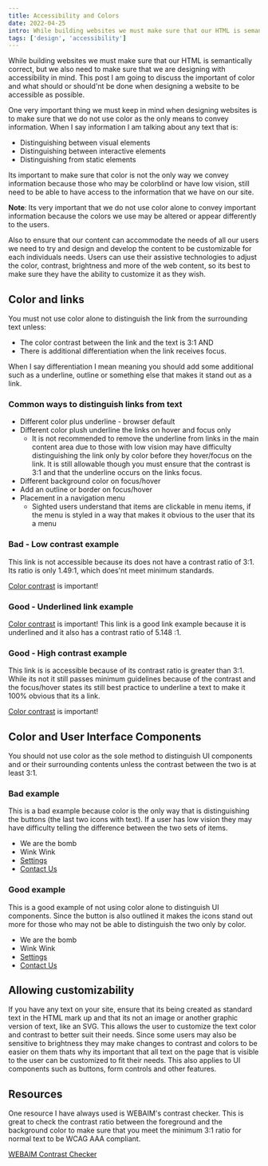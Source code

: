 ```yaml
---
title: Accessibility and Colors
date: 2022-04-25
intro: While building websites we must make sure that our HTML is semantically correct, but we also need to make sure that we are designing with accessibility in mind.
tags: ['design', 'accessibility']
---
```


While building websites we must make sure that our HTML is semantically correct, but we also need to make sure that we are designing with accessibility in mind. This post I am going to discuss the important of color and what should or should'nt be done when designing a website to be accessible as possible. 

One very important thing we must keep in mind when designing websites is to make sure that we do not use color as the only means to convey information. When I say information I am talking about any text that is: 
- Distinguishing between visual elements
- Distinguishing between interactive elements
- Distinguishing from static elements

Its important to make sure that color is not the only way we convey information because those who may be colorblind or have low vision, still need to be able to have access to the information that we have on our site. 

<div class="callout">
    <p><strong>Note</strong>: Its very important that we do not use color alone to convey important information because the colors we use may be altered or appear differently to the users.</p>
</div>

Also to ensure that our content can accommodate the needs of all our users we need to try and design and develop the content to be customizable for each individuals needs. Users can use their assistive technologies to adjust the color, contrast, brightness and more of the web content, so its best to make sure they have the ability to customize it as they wish. 

## Color and links
You must not use color alone to distinguish the link from the surrounding text unless: 
- The color contrast between the link and the text is 3:1 AND
- There is additional differentiation when the link receives focus.

When I say differentiation I mean meaning you should add some additional such as a underline, outline or something else that makes it stand out as a link.

### Common ways to distinguish links from text
- Different color plus underline - browser default
- Different color plush underline the links on hover and focus only
    - It is not recommended to remove the underline from links in the main content area due to those with low vision may have difficulty distinguishing the link only by color before they hover/focus on the link. It is still allowable though you must ensure that the contrast is 3:1 and that the underline occurs on the links focus.
- Different background color on focus/hover
- Add an outline or border on focus/hover
- Placement in a navigation menu
    - Sighted users understand that items are clickable in menu items, if the menu is styled in a way that makes it obvious to the user that its a menu
<div class="example">
    <h3>Bad - Low contrast example</h3>
    <p>This link is not accessible because its does not have a contrast ratio of 3:1. Its ratio is only 1.49:1, which does'nt meet minimum standards.</p>
    <p><a href="#0" class="low-contrast">Color contrast</a> is important!</p>
</div>

<div class="example">
    <h3>Good - Underlined link example</h3>
    <p><a href="#0">Color contrast</a> is important! This link is a good link example because it is underlined and it also has a contrast ratio of 5.148  :1.</p>
</div>

<div class="example">
    <h3>Good - High contrast example</h3>
    <p>This link is is accessible because of its contrast ratio is greater than 3:1. While its not it still passes minimum guidelines because of the contrast and the focus/hover states its still best practice to underline a text to make it 100% obvious that its a link.</p>
    <p><a href="#0" class="no-underline-border">Color contrast</a> is important! </p>
</div>


## Color and User Interface Components
You should not use color as the sole method to distinguish UI components and or their surrounding contents unless the contrast between the two is at least 3:1. 

<div class="example">
    <h3>Bad example</h3>
    <p>This is a bad example because color is the only way that is distinguishing the buttons (the last two icons with text). If a user has low vision they may have difficulty telling the difference between the two sets of items.</p>
    <ul class="list-ui">
        <li><i class="fa-solid fa-explosion"></i> We are the bomb</li>
        <li><i class="fa-solid fa-face-kiss-wink-heart"></i> Wink Wink</li>
        <li><a class="btn-bad" href="#0"><i class="fa-solid fa-gear"></i> Settings</a></li>
        <li><a class="btn-bad" href="#0"><i class="fa-solid fa-at"></i> Contact Us</a></li>
    </ul>
</div>

<div class="example">
    <h3>Good example</h3>
    <p>This is a good example of not using color alone to distinguish UI components. Since the button is also outlined it makes the icons stand out more for those who may not be able to distinguish the two only by color. </p>
    <ul class="list-ui">
        <li><i class="fa-solid fa-explosion"></i> We are the bomb</li>
        <li><i class="fa-solid fa-face-kiss-wink-heart"></i > Wink Wink</li>
        <li><a class="btn-good" href="#0"><i class="fa-solid fa-gear"></i> Settings</a></li>
        <li><a class="btn-good" href="#0"><i class="fa-solid fa-at"></i> Contact Us</a></li>
    </ul>
</div>

## Allowing customizability
If you have any text on your site, ensure that its being created as standard text in the HTML mark up and that its not an image or another graphic version of text, like an SVG. This allows the user to customize the text color and contrast to better suit their needs. Since some users may also be sensitive to brightness they may make changes to contrast and colors to be easier on them thats why its important that all text on the page that is visible to the user can be customized to fit their needs. This also applies to UI components such as buttons, form controls and other features. 


## Resources
One resource I have always used is WEBAIM's contrast checker. This is great to check the contrast ratio between the foreground and the background color to make sure that you meet the minimum 3:1 ratio for normal text to be WCAG AAA compliant. 

[WEBAIM Contrast Checker](https://webaim.org/resources/contrastchecker)